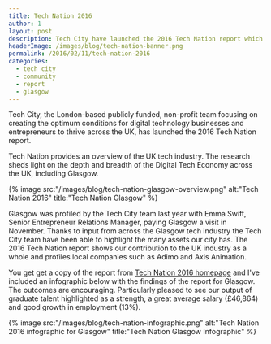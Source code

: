 ```yaml
---
title: Tech Nation 2016
author: 1
layout: post
description: Tech City have launched the 2016 Tech Nation report which profiles the UK tech industry. Really proud to see our work at RookieOven highlighted as well as the excellent communities in Dundee and Edinburgh.
headerImage: /images/blog/tech-nation-banner.png
permalink: /2016/02/11/tech-nation-2016
categories:
  - tech city
  - community
  - report
  - glasgow
---
```

Tech City, the London-based publicly funded, non-profit team focusing on creating the optimum conditions for digital technology businesses and entrepreneurs to thrive across the UK, has launched the 2016 Tech Nation report.

Tech Nation provides an overview of the UK tech industry. The research sheds light on the depth and breadth of the Digital Tech Economy across the UK, including Glasgow.

{% image src:"/images/blog/tech-nation-glasgow-overview.png" alt:"Tech Nation 2016" title:"Tech Nation Glasgow" %}

Glasgow was profiled by the Tech City team last year with Emma Swift, Senior Entrepreneur Relations Manager, paying Glasgow a visit in November. Thanks to input from across the Glasgow tech industry the Tech City team have been able to highlight the many assets our city has. The 2016 Tech Nation report shows our contribution to the UK industry as a whole and profiles local companies such as Adimo and Axis Animation.

You get get a copy of the report from [Tech Nation 2016 homepage](http://techcityuk.com/technation/) and I've included an infographic below with the findings of the report for Glasgow. The outcomes are encouraging. Particularly pleased to see our output of graduate talent highlighted as a strength, a great average salary (£46,864) and good growth in employment (13%).

{% image src:"/images/blog/tech-nation-infographic.png" alt:"Tech Nation 2016 infographic for Glasgow" title:"Tech Nation Glasgow Infographic" %}
